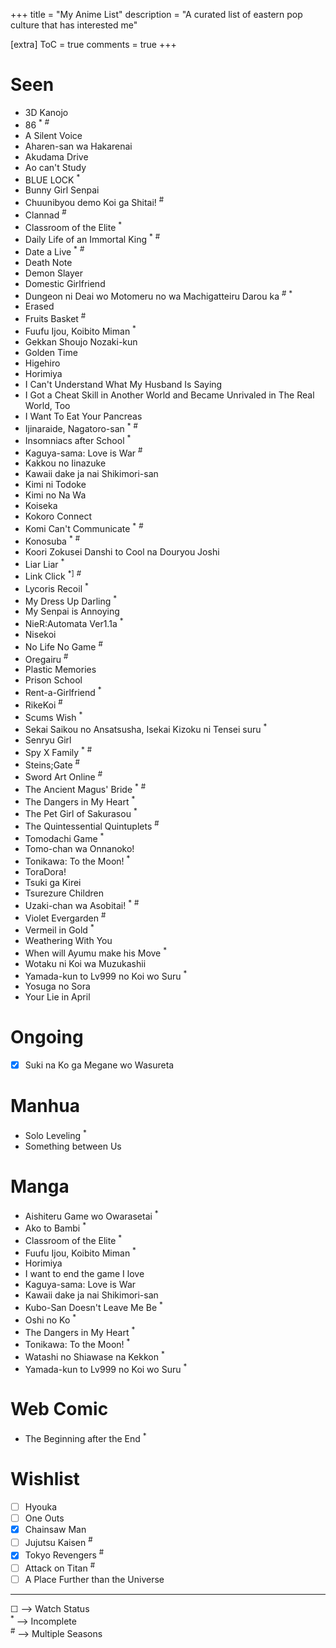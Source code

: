 +++
title = "My Anime List"
description = "A curated list of eastern pop culture that has interested me"

[extra]
ToC = true
comments = true
+++

# Seen

- 3D Kanojo
- 86 <sup>\*</sup> <sup>#</sup>
- A Silent Voice
- Aharen-san wa Hakarenai
- Akudama Drive
- Ao can't Study
- BLUE LOCK <sup>\*</sup>
- Bunny Girl Senpai
- Chuunibyou demo Koi ga Shitai! <sup>#</sup>
- Clannad <sup>#</sup>
- Classroom of the Elite <sup>\*</sup>
- Daily Life of an Immortal King <sup>\*</sup> <sup>#</sup>
- Date a Live <sup>\*</sup> <sup>#</sup>
- Death Note
- Demon Slayer
- Domestic Girlfriend
- Dungeon ni Deai wo Motomeru no wa Machigatteiru Darou ka <sup>#</sup> <sup>\*</sup>
- Erased
- Fruits Basket <sup>#</sup>
- Fuufu Ijou, Koibito Miman <sup>\*</sup>
- Gekkan Shoujo Nozaki-kun
- Golden Time
- Higehiro
- Horimiya
- I Can't Understand What My Husband Is Saying
- I Got a Cheat Skill in Another World and Became Unrivaled in The Real World, Too
- I Want To Eat Your Pancreas
- Ijinaraide, Nagatoro-san <sup>\*</sup> <sup>#</sup>
- Insomniacs after School <sup>\*</sup>
- Kaguya-sama: Love is War <sup>#</sup>
- Kakkou no Iinazuke
- Kawaii dake ja nai Shikimori-san
- Kimi ni Todoke
- Kimi no Na Wa
- Koiseka
- Kokoro Connect
- Komi Can't Communicate <sup>\*</sup> <sup>#</sup>
- Konosuba <sup>\*</sup> <sup>#</sup>
- Koori Zokusei Danshi to Cool na Douryou Joshi
- Liar Liar <sup>\*</sup>
- Link Click <sup>\*]</sup> <sup>#</sup>
- Lycoris Recoil <sup>\*</sup>
- My Dress Up Darling <sup>\*</sup>
- My Senpai is Annoying
- NieR:Automata Ver1.1a <sup>\*</sup>
- Nisekoi
- No Life No Game <sup>#</sup>
- Oregairu <sup>#</sup>
- Plastic Memories
- Prison School
- Rent-a-Girlfriend <sup>\*</sup>
- RikeKoi <sup>#</sup>
- Scums Wish <sup>\*</sup>
- Sekai Saikou no Ansatsusha, Isekai Kizoku ni Tensei suru <sup>\*</sup>
- Senryu Girl
- Spy X Family <sup>\*</sup> <sup>#</sup>
- Steins;Gate <sup>#</sup>
- Sword Art Online <sup>#</sup>
- The Ancient Magus' Bride <sup>\*</sup> <sup>#</sup>
- The Dangers in My Heart <sup>\*</sup>
- The Pet Girl of Sakurasou <sup>\*</sup>
- The Quintessential Quintuplets <sup>#</sup>
- Tomodachi Game <sup>\*</sup>
- Tomo-chan wa Onnanoko!
- Tonikawa: To the Moon! <sup>\*</sup>
- ToraDora!
- Tsuki ga Kirei
- Tsurezure Children
- Uzaki-chan wa Asobitai! <sup>\*</sup> <sup>#</sup>
- Violet Evergarden <sup>#</sup>
- Vermeil in Gold <sup>\*</sup>
- Weathering With You
- When will Ayumu make his Move <sup>\*</sup>
- Wotaku ni Koi wa Muzukashii
- Yamada-kun to Lv999 no Koi wo Suru <sup>\*</sup>
- Yosuga no Sora
- Your Lie in April

# Ongoing

- [x] Suki na Ko ga Megane wo Wasureta

# Manhua

- Solo Leveling <sup>\*</sup>
- Something between Us

# Manga

- Aishiteru Game wo Owarasetai <sup>\*</sup>
- Ako to Bambi <sup>\*</sup>
- Classroom of the Elite <sup>\*</sup>
- Fuufu Ijou, Koibito Miman <sup>\*</sup>
- Horimiya
- I want to end the game I love
- Kaguya-sama: Love is War
- Kawaii dake ja nai Shikimori-san
- Kubo-San Doesn't Leave Me Be <sup>\*</sup>
- Oshi no Ko <sup>\*</sup>
- The Dangers in My Heart <sup>\*</sup>
- Tonikawa: To the Moon! <sup>\*</sup>
- Watashi no Shiawase na Kekkon <sup>\*</sup>
- Yamada-kun to Lv999 no Koi wo Suru <sup>\*</sup>

# Web Comic

- The Beginning after the End <sup>\*</sup>

# Wishlist

- [ ] Hyouka
- [ ] One Outs
- [x] Chainsaw Man
- [ ] Jujutsu Kaisen <sup>#</sup>
- [x] Tokyo Revengers <sup>#</sup>
- [ ] Attack on Titan <sup>#</sup>
- [ ] A Place Further than the Universe

---

&#9744; --> Watch Status  
<sup>\*</sup> --> Incomplete  
<sup>#</sup> --> Multiple Seasons
